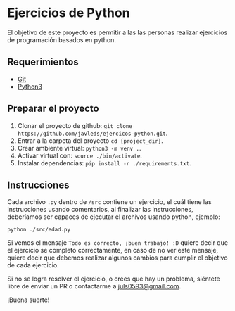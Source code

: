 # Ejercicios de Python

El objetivo de este proyecto es permitir a las las personas
realizar ejercicios de programación basados en python.

## Requerimientos

- [Git](https://github.com/)
- [Python3](https://www.python.org/downloads/)


## Preparar el proyecto

1. Clonar el proyecto de github: `git clone https://github.com/javleds/ejercicos-python.git`.
2. Entrar a la carpeta del proyecto `cd {project_dir}`.
3. Crear ambiente virtual: `python3 -m venv .`.
4. Activar virtual con: `source ./bin/activate`.
5. Instalar dependencias: `pip install -r ./requirements.txt`.
 

## Instrucciones

Cada archivo `.py` dentro de `/src` contiene un ejercicio, 
el cuál tiene las instrucciones usando comentarios, 
al finalizar las instrucciones, deberíamos ser capaces
de ejecutar el archivos usando python, ejemplo:
```
python ./src/edad.py
```

Si vemos el mensaje `Todo es correcto, ¡buen trabajo! :D` quiere decir que el ejercicio se completo correctamente, 
en caso de no ver este mensaje, quiere decir que debemos realizar algunos cambios para cumplir el objetivo 
de cada ejercicio.

Si no se logra resolver el ejercicio, 
o crees que hay un problema, siéntete libre de enviar un PR
o contactarme a [juls0593@gmail.com](mailto:juls0593@gmail.com).

¡Buena suerte!